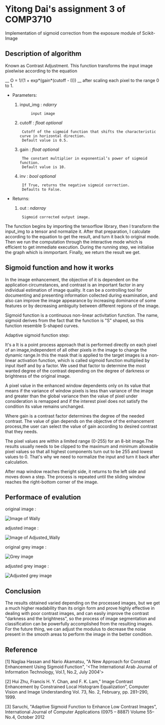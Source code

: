 # Yitong Dai's assignment 3 of COMP3710
Implementation of sigmoid correction from the exposure module of Scikit-Image

## Description of algorithm
Known as Contrast Adjustment. This function transforms the input image pixelwise according to the equation 

__ O = 1/(1 + exp*(gain*(cutoff - I))) __ after scaling each pixel to the range 0 to 1.
  
- Parameters:
	1. input_img : _ndarry_  
	
				input image
				
	2. cutoff : _float optional_ 
	
			Cutoff of the sigmoid function that shifts the characteristic curve in horizontal direction.
			Default value is 0.5.
			
	3. gain : _float optional_
	
			The constant multiplier in exponential’s power of sigmoid function.
			Default value is 10.
			
	4. inv : _bool optional_
	
			If True, returns the negative sigmoid correction. 
			Defaults to False.
			
- Returns:

	1. out : _ndarray_
	
			Sigmoid corrected output image.
		
The function begins by importing the tensorflow library, then I transform the input_img to a tensor and normalize it.
After that preparation, I calculate according to the equation to get the result, and turn it back to original mode. Then we 
run the computation through the interactive mode which is efficient to get immediate execution. During the running step, we 
initialise the graph which is immportant. Finally, we return the result we get.

## Sigmoid function and how it works
In the image enhancement, the objective of it is dependent on the application circumstances, and contrast is an important factor in any individual
estimation of image quality. It can be a controlling tool for documenting and presenting information collected during examination, and also can improve
the image appearance by increasing dominance of some features or by decreasing ambiguity between different regions of the image.


Sigmoid function is a continuous non-linear activitation function. The name, sigmoid derives from the fact that the function is "S" shaped, so this 
function resemble S-shaped curves.


Adaptive sigmoid function step:

It's a It is a point process approach that is performed directly on each pixel of an image,independent of all other pixels in the image to
change the dynamic range.In this the mask that is applied to the target images is a non-linear activation function, which is called sigmoid 
function multiplied by input itself and by a factor. We used that factor to determine the most wanted degree of the contrast depending on the 
degree of darkness or brightness of the original image.

A pixel value in the enhanced window dependents only on its value that means if the variance of window pixels is less than variance of the 
image and greater than the global variance then the value of pixel under consideration is remapped and if the interest pixel does not satisfy 
the condition its value remains unchanged.

Where gain is a contrast factor determines the degree of the needed contrast. The value of gian depends on the objective of the enhancement 
process,the user can select the value of gain according to desired contrast that they needs.
		
The pixel values are within a limited range (0-255) for an 8-bit image.The results usually needs to be clipped to the maximum and minimum
allowable pixel values so that all highest components turn out to be 255 and lowest values to 0. That's why we need to normalize the input and turn
it back after calculation.

After map window reaches theright side, it returns to the left side and moves down a step. The process is repeated until the sliding window 
reaches the right-bottom corner of the image.
	
## Performace of evalution
original image :

![Image of Wally](https://github.com/Lynn-Dai/PatternFlow/blob/master/image/sigmoid/Wally.jpg)

adjusted image :

![Image of Adjusted_Wally](https://github.com/Lynn-Dai/PatternFlow/blob/master/image/sigmoid/adjust_wally.jpg)

original grey image :

![Grey image](https://github.com/Lynn-Dai/PatternFlow/blob/master/image/sigmoid/dark_origin.jpg)

adjusted grey image :

![Adjusted grey image](https://github.com/Lynn-Dai/PatternFlow/blob/master/image/sigmoid/adjust_dark.png)


## Conclusion

The results obtained varied depending on the processed images, but we get a much higher readability than its origin form and prove highly effective
in dealing with poor contrast images, and can easily improve the contrast "darkness and the brightness", so the process of image segmentation and
classification can be powerfully accomplished from the resulting images. For the future thing, we can adjust the modulus to decrease the noise present 
in the smooth areas to perform the image in the better condition.
	
## Reference

[1] Naglaa Hassan and Nario Akamatsu, "A New Approach for Constrast Enhancement Using Sigmoid Function", '<The International Arab Journal of Information
Technology, Vol.1, No.2, July 2004'>

[2] Hui Zhu, Francis H. Y. Chan, and F. K. Lam,” Image Contrast Enhancement by Constrained Local Histogram Equalization”, Computer Vision and Image 
Understanding Vol. 73, No. 2, February, pp. 281–290, 1999.

[3] Saruchi, "Adaptive Sigmoid Function to Enhance Low Contrast Images", International Journal of Computer Applications (0975 – 8887) Volume 55– No.4, 
October 2012
